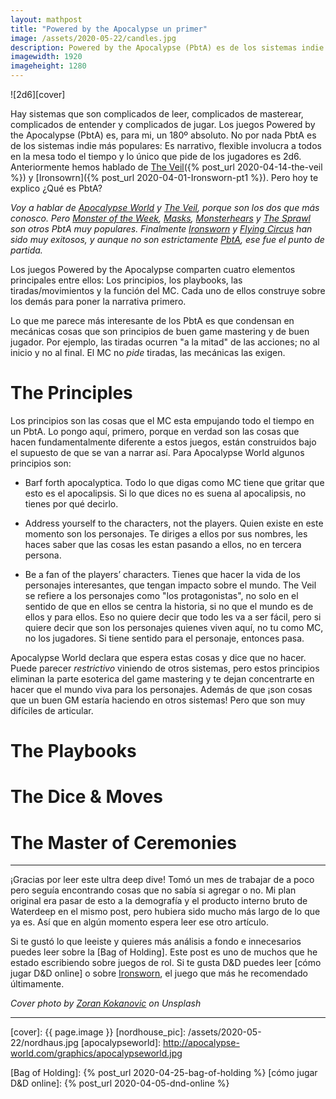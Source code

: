 ```yaml
---
layout: mathpost
title: "Powered by the Apocalypse un primer"
image: /assets/2020-05-22/candles.jpg
description: Powered by the Apocalypse (PbtA) es de los sistemas indie más populares, es altamente narrativo y absurdamente flexible. Hoy te digo qué necesitas además de 2d6.
imagewidth: 1920
imageheight: 1280
---
```


![2d6][cover]

Hay sistemas que son complicados de leer, complicados de masterear, complicados de entender y complicados de jugar. Los juegos Powered by the Apocalypse (PbtA) es, para mi, un 180º absoluto. No por nada PbtA es de los sistemas indie más populares: Es narrativo, flexible involucra a todos en la mesa todo el tiempo y lo único que pide de los jugadores es 2d6. Anteriormente hemos hablado de [The Veil]({% post_url 2020-04-14-the-veil %}) y [Ironsowrn]({% post_url 2020-04-01-Ironsworn-pt1 %}). Pero hoy te explico ¿Qué es PbtA?

<!--more-->

_Voy a hablar de [Apocalypse World] y [The Veil], porque son los dos que más conosco. Pero [Monster of the Week], [Masks], [Monsterhears] y [The Sprawl] son otros PbtA muy populares. Finalmente [Ironsworn] y [Flying Circus] han sido muy exitosos, y aunque no son estrictamente [PbtA], ese fue el punto de partida._

Los juegos Powered by the Apocalypse comparten cuatro elementos principales entre ellos: Los principios, los playbooks, las tiradas/movimientos y la función del MC. Cada uno de ellos construye sobre los demás para poner la narrativa primero.

Lo que me parece más interesante de los PbtA es que condensan en mecánicas cosas que son principios de buen game mastering y de buen jugador. Por ejemplo, las tiradas ocurren "a la mitad" de las acciones; no al inicio y no al final. El MC no _pide_ tiradas, las mecánicas las exigen.

# The Principles

Los principios son las cosas que el MC esta empujando todo el tiempo en un PbtA. Lo pongo aquí, primero, porque en verdad son las cosas que hacen fundamentalmente diferente a estos juegos, están construidos bajo el supuesto de que se van a narrar así. Para Apocalypse World algunos principios son:

- Barf forth apocalyptica.
  Todo lo que digas como MC tiene que gritar que esto es el apocalipsis. Si lo que dices no es suena al apocalipsis, no tienes por qué decirlo.

- Address yourself to the characters, not the players.
  Quien existe en este momento son los personajes. Te diriges a ellos por sus nombres, les haces saber que las cosas les estan pasando a ellos, no en tercera persona.

- Be a fan of the players’ characters.
  Tienes que hacer la vida de los personajes interesantes, que tengan impacto sobre el mundo. The Veil se refiere a los personajes como "los protagonistas", no solo en el sentido de que en ellos se centra la historia, si no que el mundo es de ellos y para ellos. Eso no quiere decir que todo les va a ser fácil, pero si quiere decir que son los personajes quienes viven aquí, no tu como MC, no los jugadores. Si tiene sentido para el personaje, entonces pasa.

Apocalypse World declara que espera estas cosas y dice que no hacer. Puede parecer _restrictivo_ viniendo de otros sistemas, pero estos principios eliminan la parte esoterica del game mastering y te dejan concentrarte en hacer que el mundo viva para los personajes. Además de que ¡son cosas que un buen GM estaría haciendo en otros sistemas! Pero que son muy difíciles de articular.

# The Playbooks

# The Dice & Moves

# The Master of Ceremonies

---

¡Gracias por leer este ultra deep dive! Tomó un mes de trabajar de a poco pero seguía encontrando cosas que no sabía si agregar o no. Mi plan original era pasar de esto a la demografía y el producto interno bruto de Waterdeep en el mismo post, pero hubiera sido mucho más largo de lo que ya es. Así que en algún momento espera leer ese otro artículo.

Si te gustó lo que leeiste y quieres más análisis a fondo e innecesarios puedes leer sobre la [Bag of Holding]. Este post es uno de muchos que he estado escribiendo sobre juegos de rol. Si te gusta D&D puedes leer [cómo jugar D&D online] o sobre [Ironsworn], el juego que más he recomendado últimamente.

_Cover photo by [Zoran Kokanovic] on Unsplash_



---



<!--Images-->
[cover]: {{ page.image }}
[nordhouse_pic]: /assets/2020-05-22/nordhaus.jpg
[apocalypseworld]: http://apocalypse-world.com/graphics/apocalypseworld.jpg
<!--Credits-->

[Zoran Kokanovic]: https://www.flickriver.com/photos/noonchaka/popular-interesting/?utm_medium=referral&utm_source=unsplash
[Vladimir Fedotov]: https://www.instagram.com/vladimir.fedotov/
[Roman Kraft]: https://unsplash.com/@romankraft
[Tj Holowaychuk]: https://www.instagram.com/tjholowaychuk/

<!--Internal-Links-->
[Bag of Holding]: {% post_url 2020-04-25-bag-of-holding %}
[cómo jugar D&D online]: {% post_url 2020-04-05-dnd-online %}

<!--External-Links-->
[Apocalypse World]: http://apocalypse-world.com/
[The Veil]: https://samjokopublishing.com/products/the-veil-cyberpunk-ttrpg
[Monster of the Week]: https://www.evilhat.com/home/monster-of-the-week/
[Masks]: https://www.magpiegames.com/masks/
[Monsterhears]: https://buriedwithoutceremony.com/monsterhearts
[The Sprawl]: http://apocalypse-world.com/pbta/games/title/The_Sprawl
[Ironsworn]: https://www.ironswornrpg.com/
[Flying Circus]: https://www.drivethrurpg.com/product/310013/Flying-Circus--Core-Rulebook?affiliate_id=435266
[PbtA]: http://apocalypse-world.com/pbta/games/
